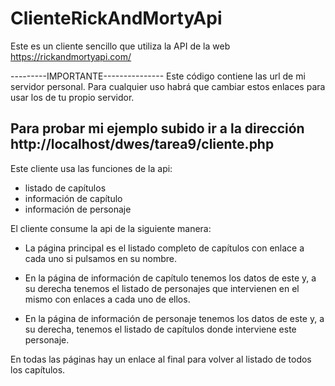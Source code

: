 # ClienteRickAndMortyApi
Este es un cliente sencillo que utiliza la API de la web https://rickandmortyapi.com/

---------IMPORTANTE---------------
Este código contiene las url de mi servidor personal.
Para cualquier uso habrá que cambiar estos enlaces para usar los de tu propio servidor.

Para probar mi ejemplo subido ir a la dirección
http://localhost/dwes/tarea9/cliente.php
----------------------------------

Este cliente usa las funciones de la api:
- listado de capítulos
- información de capítulo
- información de personaje

El cliente consume la api de la siguiente manera:
- La página principal es el listado completo de capítulos con enlace a cada uno si pulsamos en su nombre.

- En la página de información de capítulo tenemos los datos de este y, a su derecha tenemos el listado de personajes 
que intervienen en el mismo con enlaces a cada uno de ellos.

- En la página de información de personaje tenemos los datos de este y, a su derecha, tenemos el listado de capítulos
donde interviene este personaje.


En todas las páginas hay un enlace al final para volver al listado de todos los capítulos.

